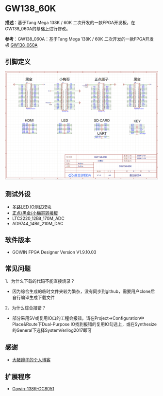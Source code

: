 # GW138_60K

**描述**：基于Tang Mega 138K / 60K 二次开发的一款FPGA开发板，在GW138_060A的基础上进行修改。

**参考**：GW138_060A：基于Tang Mega 138K / 60K 二次开发的一款FPGA开发板 [GW138_060A](https://bigpig.ongridea.com/h9wtn0)

## 引脚定义

<img src="PCB_design/SCH_GW138-60K_2-IO.png">

## 测试外设

+ [多路LED IO测试模块](https://bigpig.ongridea.com/kl43wg)
+ [正点/黑金/小梅哥转接板](https://bigpig.ongridea.com/wai-she-1-hei-jin) 
+ LTC2220_12Bit_170M_ADC 
+ AD9744_14Bit_210M_DAC

## 软件版本

+ GOWIN FPGA Designer Version V1.9.10.03

## 常见问题

1、为什么下载的代码不能直接烧录？

+ 因为综合生成的临时文件夹较为繁杂，没有同步到github，需要用户clone后自行编译生成下载文件
   
2、为什么综合报错？

+ 部分采用SV或复用IO口的工程会报错，请在Project->Configuration中Place&Route下Dual-Purpose IO找到报错的复用IO勾选上，或在Synthesize的General下选择SystemVerilog2017即可

## 感谢

+ [大猪蹄子的个人博客](https://bigpig.ongridea.com/)

## 扩展程序

+ [Gowin-138K-OC8051](https://github.com/Aniline47/GOWIN-138K-OC8051)
